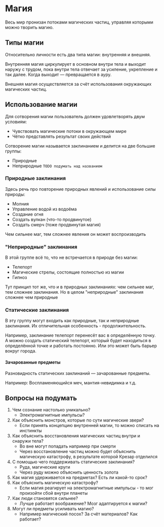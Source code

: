 # Магия

Весь мир пронизан потоками магических частиц, управляя которыми можно творить магию.

## Типы магии

Относительно личности есть два типа магии: внутренняя и внешняя.

Внутренняя магия циркулирует в основном внутри тела и выходит наружу с трудом,
пока внутри тела отвечает за усиление, укрепление и так далее. Когда выходит — превращается в ауру.

Внешняя магия осуществляется за счёт использования окружающих магических частиц.

## Использование магии

Для сотворения магии пользователь должен удовлетворять двум условиям:

- Чувствовать магические потоки в окружающем мире
- Чётко представлять результат своих действий

Сотворение магии называется заклинанием и делится на две большие группы:

- Природные
- Неприродные `TODO подумать над названием`

### Природные заклинания

Здесь речь про повторение природных явлений и использование силы природы:

- Молния
- Управление водой из водоёма
- Создание огня
- Создать вулкан (что-то продвинутое)
- Создать смерч (тоже продвинутая магия)

Чем сильнее маг, тем сложнее явления он может воспроизводить

### "Неприродные" заклинания

В этой группе всё то, что не встречается в природе без магии:

- Телепорт
- Магические стрелы, состоящие полностью из магии
- Гипноз

Тут принцип тот же, что и в природных заклинаниях: чем сильнее маг, тем сложнее заклинания.
Но в целом "неприродные" заклинания сложнее чем природные

### Статические заклинания

В эту группу могут входить как природные, так и неприродные заклинания.
Их отличительная особенность - продолжительность.

Например, заклинание телепорт перенесёт вас в определённую точку.
А можно создать статический телепорт, который будет находиться в определённой точке и работать постоянно.
Или это может быть барьер вокруг города.

#### Зачарованные предметы

Разновидность статических заклинаний — зачарованные предметы.

Например: Воспламеняющийся меч, мантия-невидимка и т.д.

## Вопросы на подумать

1. Чем сознание настолько уникально?
    - Электромагнитные импульсы?
2. Как объяснить монстров, которые по сути магические звери?
    - Если принять концепцию внутренней магии, то можно списать на инстинкты
3. Как объяснить восстановления магических частиц внутри и снаружи тела?
    - Во вне могут попадать например при смерти
    - Через восстановление частиц можно будет объяснить магическую катастрофу, в результате которой Крезар отделился
4. С помощью чего поддерживать статические заклинания?
    - Руда, магические круги
    - Через руду можно объяснить ценность золота
5. Как магия удерживается на предметах? Есть ли какой-то срок?
6. Как объяснить магическую катастрофу?
    - Если магия реагирует на электромагнитные импульсы - то мог произойти сбой внутри планеты
7. Как люди становятся сильнее?
    - Лучше работает воображение? Мозг адаптируется к магии?
8. Могут ли предметы усиливать магию?
    - Например магический посох? За счёт материалов? Как работает?